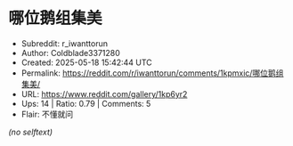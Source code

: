 # 哪位鹅组集美

- Subreddit: r_iwanttorun
- Author: Coldblade3371280
- Created: 2025-05-18 15:42:44 UTC
- Permalink: https://reddit.com/r/iwanttorun/comments/1kpmxic/哪位鹅组集美/
- URL: https://www.reddit.com/gallery/1kp6yr2
- Ups: 14 | Ratio: 0.79 | Comments: 5
- Flair: 不懂就问

_(no selftext)_
